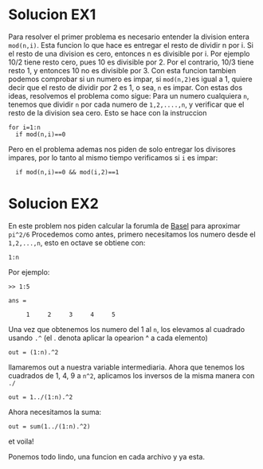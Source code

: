 # Solucion EX1
Para resolver el primer problema es necesario entender la division entera `mod(n,i)`.
Esta funcion lo que hace es entregar el resto de dividir n por i. Si el resto de una division es cero, entonces n es divisible por i.
Por ejemplo 10/2 tiene resto cero, pues 10 es divisible por 2. Por el contrario, 10/3 tiene resto 1, y entonces 10 no es divisible por 3.
Con esta funcion tambien podemos comprobar si un numero es impar, si `mod(n,2)`es igual a 1, quiere decir que el resto de dividir por 2 es 1, o sea, `n` es impar.
Con estas dos ideas, resolvemos el problema como sigue:
Para un numero cualquiera `n`, tenemos que dividir `n` por cada numero de `1,2,....,n`, y verificar que el resto de la division sea cero. Esto se hace con la instruccion 
```
for i=1:n
  if mod(n,i)==0
```
Pero en el problema ademas nos piden de solo entregar los divisores impares, por lo tanto al mismo tiempo  verificamos si `i` es impar:
```
  if mod(n,i)==0 && mod(i,2)==1
```

# Solucion EX2
En este problem nos piden calcular la forumla de [Basel](https://en.wikipedia.org/wiki/Basel_problem) para aproximar `pi^2/6`
Procedemos como antes, primero necesitamos los numero desde el `1,2,...,n`, esto en octave se obtiene con:
```
1:n
```
Por ejemplo:
```
>> 1:5

ans =

     1     2     3     4     5
```
Una vez que obtenemos los numero del 1 al `n`, los elevamos al cuadrado usando `.^` (el . denota aplicar la opearion ^ a cada elemento)
```
out = (1:n).^2
```
llamaremos out a nuestra variable intermediaria. Ahora que tenemos los cuadrados de 1, 4, 9 a `n^2`, aplicamos los inversos de la misma manera con `./`
```
out = 1../(1:n).^2
```
Ahora necesitamos la suma:
```
out = sum(1../(1:n).^2)
```
et voila!

Ponemos todo lindo, una funcion en cada archivo y ya esta.
